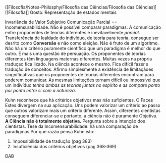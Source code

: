 [[Filosofia/Notes-Philosphy/Filosofia das Ciências/Filosofia das Ciências]]
[[Filosofia]]
Gosto: Representação de estados mentais

Invariância de Valor
Subjetivo
Comunicação Parcial == Incomensurabilidade.
Não é possível comparar paradigmas.
A comunicação entre proponentes de teorias diferentes é inevitavelmente *parcial*.
Transferência de lealdade do indivíduo, de teoria para teoria, consegue ser desrito como **Conversão** e não como eleição.
Não é fruto de um algoritmo.
Não há um critério puramente científico que um paradigma é melhor do que outro. É mais uma questão de persuação.
Os proponentes de teorias diferentes têm linguagens maternas diferentes.
Muitas vezes na própria traduçao fica lixado. Na ciência acontece o mesmo. Fica difícil fazer a tradução de conceitos. 
Afirmo simplesmente a existência de limitaçãoes singnificativas que os proponentes de teorias diferentes encontram para poderem comunicar.
As mesmas limiteções tornam difícil ou impossível que um indivíduo *tenha ambas as teorias juntas no espírito e as compare ponto por ponto entre si com a natureza*.

Kuhn reconhece que há critérios objetivos mas não suficientes.
O Faces
Estes divergem na sua aplicação.
Uns podem valorizar um critério ao passo que outros valorizam mais um critério diferente.
Assim, diferentes cientistas conseguem diferenciar-se 
e portanto, a ciência não é puramente Objetiva.
__A Ciência não é totalmente objetiva.__
Pergunta sobre a intenção dos cientistas.
Tese da Incomensurabilidade: há uma comparação de paradigmas
Por que razão pensa Kuhn isto:
1) Impossibilidade de tradução (pag 383)
2) Insuficiência dos critérios objetivos (pag 368-369)

DAB


